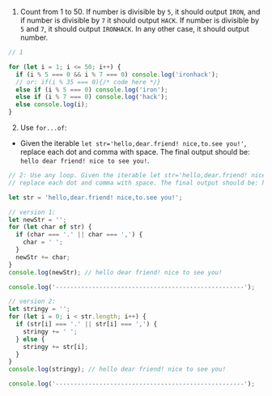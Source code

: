 1. Count from 1 to 50. If number is divisible by `5`, it should output `IRON`, and if number is divisible by `7` it should output `HACK`. If number is divisible by `5` and `7`, it should output `IRONHACK`. In any other case, it should output number.

```javascript
// 1

for (let i = 1; i <= 50; i++) {
  if (i % 5 === 0 && i % 7 === 0) console.log('ironhack');
  // or: if(i % 35 === 0){/* code here */}
  else if (i % 5 === 0) console.log('iron');
  else if (i % 7 === 0) console.log('hack');
  else console.log(i);
}
```

2. Use `for...of`:

- Given the iterable `let str='hello,dear.friend! nice,to.see you!'`, replace each dot and comma with space. The final output should be: `hello dear friend! nice to see you!`.

```javascript
// 2: Use any loop. Given the iterable let str='hello,dear.friend! nice,to.see you!',
// replace each dot and comma with space. The final output should be: hello dear friend! nice to see you!.

let str = 'hello,dear.friend! nice,to.see you!';

// version 1:
let newStr = '';
for (let char of str) {
  if (char === '.' || char === ',') {
    char = ' ';
  }
  newStr += char;
}
console.log(newStr); // hello dear friend! nice to see you!

console.log('----------------------------------------------------');

// version 2:
let stringy = '';
for (let i = 0; i < str.length; i++) {
  if (str[i] === '.' || str[i] === ',') {
    stringy += ' ';
  } else {
    stringy += str[i];
  }
}
console.log(stringy); // hello dear friend! nice to see you!

console.log('----------------------------------------------------');
```

